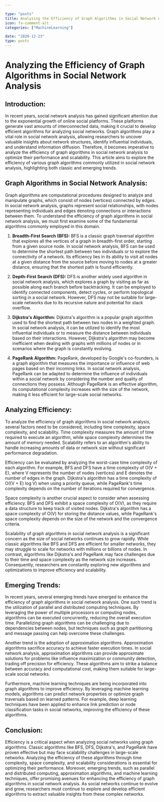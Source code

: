 ```yaml
---

type: "posts"
title: Analyzing the Efficiency of Graph Algorithms in Social Network Analysis
icon: fa-comment-alt
categories: ["MachineLearning"]

date: "2020-12-23"
type: posts
---
```





# Analyzing the Efficiency of Graph Algorithms in Social Network Analysis

## Introduction:
In recent years, social network analysis has gained significant attention due to the exponential growth of online social platforms. These platforms generate vast amounts of interconnected data, making it crucial to develop efficient algorithms for analyzing social networks. Graph algorithms play a vital role in social network analysis, allowing researchers to uncover valuable insights about network structures, identify influential individuals, and understand information diffusion. Therefore, it becomes imperative to analyze the efficiency of graph algorithms in social network analysis to optimize their performance and scalability. This article aims to explore the efficiency of various graph algorithms commonly utilized in social network analysis, highlighting both classic and emerging trends.

## Graph Algorithms in Social Network Analysis:
Graph algorithms are computational procedures designed to analyze and manipulate graphs, which consist of nodes (vertices) connected by edges. In social network analysis, graphs represent social relationships, with nodes representing individuals and edges denoting connections or interactions between them. To understand the efficiency of graph algorithms in social network analysis, we must first examine some of the fundamental algorithms commonly employed in this domain.

1. **Breadth-First Search (BFS):**
BFS is a classic graph traversal algorithm that explores all the vertices of a graph in breadth-first order, starting from a given source node. In social network analysis, BFS can be used to determine the shortest path between two individuals or to explore the connectivity of a network. Its efficiency lies in its ability to visit all nodes at a given distance from the source before moving to nodes at a greater distance, ensuring that the shortest path is found efficiently.

2. **Depth-First Search (DFS):**
DFS is another widely used algorithm in social network analysis, which explores a graph by visiting as far as possible along each branch before backtracking. It can be employed to identify connected components, detect cycles, or perform topological sorting in a social network. However, DFS may not be suitable for large-scale networks due to its recursive nature and potential for stack overflow.

3. **Dijkstra's Algorithm:**
Dijkstra's algorithm is a popular graph algorithm used to find the shortest path between two nodes in a weighted graph. In social network analysis, it can be utilized to identify the most influential individuals or to measure the distance between individuals based on their interactions. However, Dijkstra's algorithm may become inefficient when dealing with graphs with millions of nodes or in scenarios where the graph is constantly evolving.

4. **PageRank Algorithm:**
PageRank, developed by Google's co-founders, is a graph algorithm that measures the importance or influence of web pages based on their incoming links. In social network analysis, PageRank can be adapted to determine the influence of individuals within a social network by considering the number and quality of connections they possess. Although PageRank is an effective algorithm, its computational complexity increases with the size of the network, making it less efficient for large-scale social networks.

## Analyzing Efficiency:
To analyze the efficiency of graph algorithms in social network analysis, several factors need to be considered, including time complexity, space complexity, and scalability. Time complexity measures the amount of time required to execute an algorithm, while space complexity determines the amount of memory needed. Scalability refers to an algorithm's ability to handle increasing amounts of data or network size without significant performance degradation.

Efficiency can be evaluated by analyzing the worst-case time complexity of each algorithm. For example, BFS and DFS have a time complexity of O(V + E), where V represents the number of nodes (vertices) and E denotes the number of edges in the graph. Dijkstra's algorithm has a time complexity of O((V + E) log V) when using a priority queue, while PageRank's time complexity depends on the number of iterations required for convergence.

Space complexity is another crucial aspect to consider when assessing efficiency. BFS and DFS exhibit a space complexity of O(V), as they require a data structure to keep track of visited nodes. Dijkstra's algorithm has a space complexity of O(V) for storing the distance values, while PageRank's space complexity depends on the size of the network and the convergence criteria.

Scalability of graph algorithms in social network analysis is a significant concern as the size of social networks continues to grow rapidly. While classic algorithms like BFS and DFS are efficient for smaller networks, they may struggle to scale for networks with millions or billions of nodes. In contrast, algorithms like Dijkstra's and PageRank may face challenges due to their time and space complexity as the network size increases. Consequently, researchers are constantly exploring new algorithms and optimizations to improve efficiency and scalability.

## Emerging Trends:
In recent years, several emerging trends have emerged to enhance the efficiency of graph algorithms in social network analysis. One such trend is the utilization of parallel and distributed computing techniques. By leveraging the power of multiple processors or computing nodes, algorithms can be executed concurrently, reducing the overall execution time. Parallelizing graph algorithms can be challenging due to dependencies between nodes, but techniques such as graph partitioning and message passing can help overcome these challenges.

Another trend is the adoption of approximation algorithms. Approximation algorithms sacrifice accuracy to achieve faster execution times. In social network analysis, approximation algorithms can provide approximate solutions for problems like influence maximization or community detection, trading off precision for efficiency. These algorithms aim to strike a balance between accuracy and computational cost, making them suitable for large-scale social networks.

Furthermore, machine learning techniques are being incorporated into graph algorithms to improve efficiency. By leveraging machine learning models, algorithms can predict network properties or optimize graph traversals based on learned patterns. For example, deep learning techniques have been applied to enhance link prediction or node classification tasks in social networks, improving the efficiency of these algorithms.

## Conclusion:
Efficiency is a critical aspect when analyzing social networks using graph algorithms. Classic algorithms like BFS, DFS, Dijkstra's, and PageRank have proven effective but may face scalability challenges in large-scale networks. Analyzing the efficiency of these algorithms through time complexity, space complexity, and scalability considerations is essential for optimizing their performance. Moreover, emerging trends, such as parallel and distributed computing, approximation algorithms, and machine learning techniques, offer promising avenues for enhancing the efficiency of graph algorithms in social network analysis. As social networks continue to evolve and grow, researchers must continue to explore and develop efficient algorithms to extract valuable insights from these complex networks.